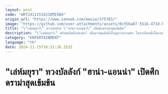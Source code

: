 ```yaml
---
layout: post
code: "ART2411151621EMI5B4"
origin_url: "https://www.sanook.com/movie/175783/"
image: "https://github.com/user-attachments/assets/0c556a87-5516-471d-b345-f130f033f09f"
title: "\"เล่ห์มยุรา\" ทวงบัลลังก์ \"ฮาน่า-แอนน่า\" เปิดศึกดราม่าสุดเข้มข้น"
description: "\"เล่ห์มยุรา\" พร้อมเปิดศึกดราม่า! เมื่อความแค้นยิ่งใหญ่กว่าความรัก ใครจะยืนหนึ่งในเกมนี้? เมื่อสองผู้หญิงต้องปะทะเพื่อสิ่งที่พวกเธออยากได้! "
category: "ENTERTAINMENT"
language: "th"
date: 2024-11-15T16:31:26.252Z
---
```


# "เล่ห์มยุรา" ทวงบัลลังก์ "ฮาน่า-แอนน่า" เปิดศึกดราม่าสุดเข้มข้น